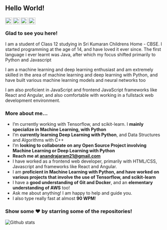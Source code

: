 ## Hello World!

<a href="https://twitter.com/anandrajaram21">
  <img align="left" alt="Anand's Twitter" width="22px" src="https://cdn.jsdelivr.net/npm/simple-icons@v3/icons/twitter.svg" />
</a>
<a href="https://www.linkedin.com/in/anandrajaram21/">
  <img align="left" alt="Anand's Linkdein" width="22px" src="https://cdn.jsdelivr.net/npm/simple-icons@v3/icons/linkedin.svg" />
</a>
<a href="https://github.com/anandrajaram21">
  <img align="left" alt="Anand's Github" width="22px" src="https://cdn.jsdelivr.net/npm/simple-icons@v3/icons/github.svg" />
</a>
<a href="https://instagram.com/anandrajaram_21/">
  <img align="left" alt="Anand's Instagram" width="22px" src="https://cdn.jsdelivr.net/npm/simple-icons@v3/icons/instagram.svg" />
</a>
<br />

### Glad to see you here!

I am a student of Class 12 studying in Sri Kumaran Childrens Home - CBSE. I started programming at the age of 14, and have loved it ever since. The first language i ever learnt was Java, after which my focus shifted primarily to Python and Javascript

I am a machine learning and deep learning enthusiast and am extremely skilled in the area of machine learning and deep learning with Python, and have built various machine learning models and neural networks too

I am also proficient in JavaScript and frontend JavaScript frameworks like React and Angular, and also comfortable with working in a fullstack web development environment. 

### More about me...

- I’m currently working with Tensorflow, and scikit-learn. I **mainly specialize in Machine Learning, with Python**
- I’m **currently learning Deep Learning with Python**, and Data Structures and Algorithms with C++
- I’m **looking to collaborate on any Open Source Project involving Machine Learning or Deep Learning with Python**
- **Reach me at anandrajaram21@gmail.com**
- I have worked as a frontend web developer, primarily with HTML/CSS, Javascript and frameworks like React and Angular.
- I am **proficient in Machine Learning with Python, and have worked on various projects that involve the use of Tensorflow, and scikit-learn**
- I have a **good understanding of Git and Docker**, and an **elementary understanding of AWS** too!
- Ask me about anything! I am happy to help and guide you.
- I also type really fast at almost **90 WPM**!

### Show some ❤️ by starring some of the repositories!

![Github stats](https://github-readme-stats.vercel.app/api?username=anandrajaram21&show_icons=true&hide_border=true)
